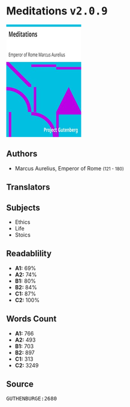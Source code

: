 # Meditations <kbd>v2.0.9</kbd>

![](./cover.medium.jpg "")

## Authors


 - Marcus Aurelius, Emperor of Rome <small>(121 - 180)</small>

## Translators



## Subjects


 - Ethics
 - Life
 - Stoics

## Readablility


 - **A1:** 69%
 - **A2:** 74%
 - **B1:** 80%
 - **B2:** 84%
 - **C1:** 87%
 - **C2:** 100%

## Words Count


 - **A1:** 766
 - **A2:** 493
 - **B1:** 703
 - **B2:** 897
 - **C1:** 313
 - **C2:** 3249

## Source


<kbd>GUTHENBURGE:2680</kbd>
